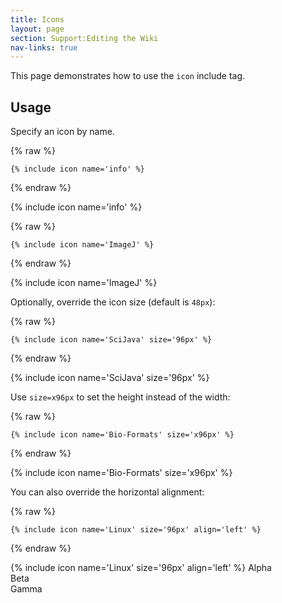 ```yaml
---
title: Icons
layout: page
section: Support:Editing the Wiki
nav-links: true
---
```


This page demonstrates how to use the `icon` include tag.

## Usage

Specify an icon by name.

{% raw %}
```
{% include icon name='info' %}
```
{% endraw %}

{% include icon name='info' %}

{% raw %}
```
{% include icon name='ImageJ' %}
```
{% endraw %}

{% include icon name='ImageJ' %}

Optionally, override the icon size (default is `48px`):

{% raw %}
```
{% include icon name='SciJava' size='96px' %}
```
{% endraw %}

{% include icon name='SciJava' size='96px' %}

Use `size=x96px` to set the height instead of the width:

{% raw %}
```
{% include icon name='Bio-Formats' size='x96px' %}
```
{% endraw %}

{% include icon name='Bio-Formats' size='x96px' %}

You can also override the horizontal alignment:

{% raw %}
```
{% include icon name='Linux' size='96px' align='left' %}
```
{% endraw %}

{% include icon name='Linux' size='96px' align='left' %}
Alpha  
Beta  
Gamma
